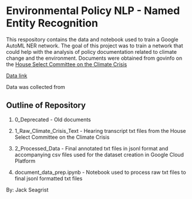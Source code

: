 # Environmental Policy NLP - Named Entity Recognition

This respository contains the data and notebook used to train a Google AutoML NER network. The goal of this project was to train a network that could help with the analysis of policy documentation related to climate change and the environment. Documents were obtained from govinfo on the [House Select Committee on the Climate Crisis](https://climatecrisis.house.gov/)

[Data link](https://www.govinfo.gov/committee/house-climate?path=/browsecommittee/chamber/house/committee/climate/collection/CHRG/congress/116)

Data was collected from

## Outline of Repository
1. 0_Deprecated - Old documents

2. 1_Raw_Climate_Crisis_Text - Hearing transcript txt files from the House Select Committee on the Climate Crisis

3. 2_Processed_Data - Final annotated txt files in jsonl format and accompanying csv files used for the dataset creation in Google Cloud Platform

4. document_data_prep.ipynb - Notebook used to process raw txt files to final jsonl formatted txt files

By: Jack Seagrist
